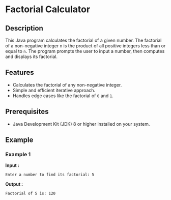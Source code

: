 # Factorial Calculator

## Description

This Java program calculates the factorial of a given number. The factorial of a non-negative integer `n` is the product of all positive integers less than or equal to `n`. The program prompts the user to input a number, then computes and displays its factorial.

## Features

- Calculates the factorial of any non-negative integer.
- Simple and efficient iterative approach.
- Handles edge cases like the factorial of `0` and `1`.

## Prerequisites

- Java Development Kit (JDK) 8 or higher installed on your system.

## Example
### Example 1
**Input :**
```
Enter a number to find its factorial: 5

```
**Output :**
```
Factorial of 5 is: 120

```



